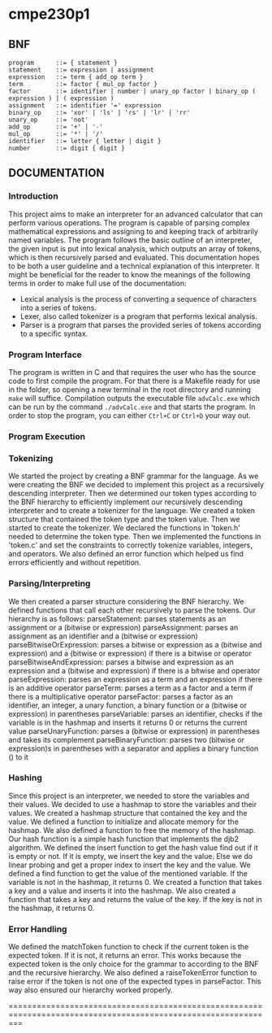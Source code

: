 # cmpe230p1

## BNF

```
program      ::= { statement }
statement    ::= expression | assignment
expression   ::= term { add_op term }
term         ::= factor { mul_op factor }
factor       ::= identifier | number | unary_op factor | binary_op ( expression ) | ( expression )
assignment   ::= identifier '=' expression
binary_op    ::= 'xor' | 'ls' | 'rs' | 'lr' | 'rr'
unary_op     ::= 'not'
add_op       ::= '+' | '-'
mul_op       ::= '*' | '/'
identifier   ::= letter { letter | digit }
number       ::= digit { digit }

```

## DOCUMENTATION

### Introduction

This project aims to make an interpreter for an advanced calculator that can perform various operations. The program is capable of parsing complex mathematical expressions and assigning to and keeping track of arbitrarily named variables. The program follows the basic outline of an interpreter, the given input is put into lexical analysis, which outputs an array of tokens, which is then recursively parsed and evaluated.
This documentation hopes to be both a user guideline and a technical explanation of this interpreter.
It might be beneficial for the reader to know the meanings of the following terms in order to make full use of the documentation:

-   Lexical analysis is the process of converting a sequence of characters into a series of tokens.
-   Lexer, also called tokenizer is a program that performs lexical analysis.
-   Parser is a program that parses the provided series of tokens according to a specific syntax.

### Program Interface

The program is written in C and that requires the user who has the source code to first compile the program. For that there is a Makefile ready for use in the folder, so opening a new terminal in the root directory and running `make` will suffice. Compilation outputs the executable file `advCalc.exe` which can be run by the command `./advCalc.exe` and that starts the program. In order to stop the program, you can either `Ctrl+C` or `Ctrl+D` your way out.

### Program Execution

### Tokenizing

We started the project by creating a BNF grammar for the language. As we were creating
the BNF we decided to implement this project as a recursively descending interpreter.
Then we determined our token types according to the BNF hierarchy to efficiently implement
our recursively descending interpreter and to create a tokenizer for the language. We created a
token structure that contained the token type and the token value. Then we started to create the
tokenizer. We declared the functions in 'token.h' needed to determine the token type. Then we
implemented the functions in 'token.c' and set the constraints to correctly tokenize variables,
integers, and operators. We also defined an error function which helped us find errors efficiently
and without repetition.

### Parsing/Interpreting

We then created a parser structure considering the BNF hierarchy. We defined functions that call
each other recursively to parse the tokens. Our hierarchy is as follows:
parseStatement: parses statements as an assignment or a (bitwise or expression)
parseAssignment: parses an assignment as an identifier and a (bitwise or expression)
parseBitwiseOrExpression: parses a bitwise or expression as a (bitwise and expression) and a (bitwise or expression) if there is a bitwise or operator
parseBitwiseAndExpression: parses a bitwise and expression as an expression and a (bitwise and expression) if there is a bitwise and operator
parseExpression: parses an expression as a term and an expression if there is an additive operator
parseTerm: parses a term as a factor and a term if there is a multiplicative operator
parseFactor: parses a factor as an identifier, an integer, a unary function, a binary function or a (bitwise or expression) in parentheses
parseVariable: parses an identifier, checks if the variable is in the hashmap and inserts it returns 0 or returns the current value
parseUnaryFunction: parses a (bitwise or expression) in parentheses and takes its complement
parseBinaryFunction: parses two (bitwise or expression)s in parentheses with a separator and applies a binary function () to it

### Hashing

Since this project is an interpreter, we needed to store the variables and their values.
We decided to use a hashmap to store the variables and their values.
We created a hashmap structure that contained the key and the value. We defined a function to initialize and allocate
memory for the hashmap. We also defined a function to free the memory of the hashmap.
Our hash function is a simple hash function that implements the djb2 algorithm. We defined the insert
function to get the hash value find out if it is empty or not. If it is empty, we insert the key and the value.
Else we do linear probing and get a proper index to insert the key and the value. We defined a find function to
get the value of the mentioned variable. If the variable is not in the hashmap, it returns 0.
We created a function that takes a key and a value and inserts it into the hashmap. We also created a function that takes a key and returns the value of the key. If the key is not in the hashmap, it returns 0.

### Error Handling

We defined the matchToken function to check if the current token is the expected token. If it is not, it returns an error.
This works because the expected token is the only choice for the grammar to according to the BNF and the recursive hierarchy.
We also defined a raiseTokenError function to raise error if the token is not one of the expected types in parseFactor.
This way also ensured our hierarchy worked properly.

===============================================================================================================
